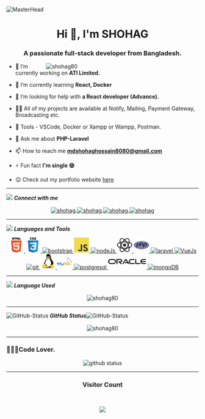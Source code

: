 ![MasterHead](https://user-images.githubusercontent.com/74038190/241765440-80728820-e06b-4f96-9c9e-9df46f0cc0a5.gif)
<h1 align="center">Hi 👋, I'm SHOHAG</h1>
<h3 align="center">A passionate full-stack developer from Bangladesh.</h3>
<img align="right" width="400" src="https://cdn.dribbble.com/users/1162077/screenshots/3848914/programmer.gif" alt="shohag80" />


- 🔭 I’m currently working on **ATI Limited.**

- 🌱 I’m currently learning **React, Docker**

- 🤝 I’m looking for help with **a React developer (Advance).**

- 👨‍💻 All of my projects are available at Notify, Mailing, Payment Gateway, Broadcasting etc.

- 🔧 Tools - VSCode, Docker or Xampp or Wampp, Postman.

- 💬 Ask me about **PHP-Laravel**

- 📫 How to reach me **mdshohaghossain8080@gmail.com**

- ⚡ Fun fact **I'm single 😄**
  
- 😉 Check out my portfolio website [here]()  

<hr/>

<img src="https://media.giphy.com/media/ObNTw8Uzwy6KQ/giphy.gif" width="30px">&nbsp;***Connect with me***
<p align="center">
    <a href="https://fb.com/محمد سوهاج" target="blank">
        <img align="center" src="https://raw.githubusercontent.com/rahuldkjain/github-profile-readme-generator/master/src/images/icons/Social/facebook.svg" alt="shohag" height="30" width="40" />
    </a>
    <a href="https://linkedin.com/in/mdshohaghosain8080@gmail.com" target="blank">
        <img align="center" src="https://raw.githubusercontent.com/rahuldkjain/github-profile-readme-generator/master/src/images/icons/Social/linked-in-alt.svg" alt="shohag" height="30" width="40" />
    </a>
    <a href="https://twitter.com/@mdshoha77649885" target="blank">
        <img align="center" src="https://raw.githubusercontent.com/rahuldkjain/github-profile-readme-generator/master/src/images/icons/Social/twitter.svg" alt="shohag" height="30" width="40" />
    </a>
    <a href="https://www.instagram.com/mdshohaghossain8080?gsh=MTM1cGh3NmpybDBIaA==" target="blank">
        <img align="center" src="https://static.cdninstagram.com/rsrc.php/v4/yI/r/VsNE-OHk_8a.png" alt="shohag" height="30" width="30" />
    </a>
</p>

<hr/>

<img src="https://media.giphy.com/media/ObNTw8Uzwy6KQ/giphy.gif" width="30px">&nbsp;***Languages and Tools***
<p align="center"> 
    <a href="https://www.w3.org/html/" target="_blank" rel="noreferrer"> 
        <img src="https://raw.githubusercontent.com/devicons/devicon/master/icons/html5/html5-original-wordmark.svg" alt="html5" width="40" height="40"/>
    </a>
    <a href="https://www.w3schools.com/css/" target="_blank" rel="noreferrer"> 
        <img src="https://raw.githubusercontent.com/devicons/devicon/master/icons/css3/css3-original-wordmark.svg" alt="css3" width="40" height="40"/> 
    </a> 
    <a href="https://getbootstrap.com" target="_blank" rel="noreferrer">
        <img src="https://getbootstrap.com/docs/5.3/assets/brand/bootstrap-logo-shadow.png" alt="bootstrap" width="50" height="40"/> 
    </a> 
    <a href="https://developer.mozilla.org/en-US/docs/Web/JavaScript" target="_blank" rel="noreferrer"> 
        <img src="https://raw.githubusercontent.com/devicons/devicon/master/icons/javascript/javascript-original.svg" alt="javascript" width="40" height="40"/> 
    </a> 
    <a href="https://nodejs.org/en" target="_blank" rel="noreferrer"> 
        <img src="https://nodejs.org/static/images/favicons/favicon.png" alt="nodeJs" width="40" height="40"/> 
    </a> 
    <a href="https://react.dev/" target="_blank" rel="noreferrer"> 
        <svg width="40" height="40" viewBox="-10.5 -9.45 21 18.9" fill="none" xmlns="http://www.w3.org/2000/svg" class="text-sm me-0 w-10 h-10 text-brand dark:text-brand-dark flex origin-center transition-all ease-in-out"><circle cx="0" cy="0" r="2" fill="currentColor"></circle><g stroke="currentColor" stroke-width="1" fill="none"><ellipse rx="10" ry="4.5"></ellipse><ellipse rx="10" ry="4.5" transform="rotate(60)"></ellipse><ellipse rx="10" ry="4.5" transform="rotate(120)"></ellipse></g></svg>
    </a> 
    <a href="https://www.php.net" target="_blank" rel="noreferrer"> 
        <img src="https://raw.githubusercontent.com/devicons/devicon/master/icons/php/php-original.svg" alt="php" width="40" height="40"/>
    </a>
    <a href="https://laravel.com/" target="_blank" rel="noreferrer"> 
        <img src="https://laravel.com/img/logomark.min.svg" alt="laravel" width="40" height="40"/> 
    </a> 
    <a href="https://vuejs.org/" target="_blank" rel="noreferrer"> 
        <img src="https://vuejs.org/logo.svg" alt="VueJs" width="40" height="40"/> 
    </a> 
    <a href="https://git-scm.com/" target="_blank" rel="noreferrer"> 
        <img src="https://www.vectorlogo.zone/logos/git-scm/git-scm-icon.svg" alt="git" width="40" height="40"/>
    </a>
    <a href="https://www.linux.org/" target="_blank" rel="noreferrer"> 
        <img src="https://raw.githubusercontent.com/devicons/devicon/master/icons/linux/linux-original.svg" alt="linux" width="40" height="40"/> 
    </a> 
    <a href="https://www.mysql.com/" target="_blank" rel="noreferrer"> 
        <img src="https://raw.githubusercontent.com/devicons/devicon/master/icons/mysql/mysql-original-wordmark.svg" alt="mysql" width="40" height="40"/> 
    </a> 
    <a href="https://www.postgresql.org/" target="_blank" rel="noreferrer"> 
        <img src="https://www.postgresql.org/media/img/about/press/elephant.png" alt="postgresql" width="40" height="40"/> 
    </a> 
    <a href="https://www.oracle.com/" target="_blank" rel="noreferrer"> 
        <svg class="u30-oicn" xmlns="http://www.w3.org/2000/svg" width="100" height="40" viewBox="0 0 231 30" preserveAspectRatio="xMinYMid"><path d="M99.61,19.52h15.24l-8.05-13L92,30H85.27l18-28.17a4.29,4.29,0,0,1,7-.05L128.32,30h-6.73l-3.17-5.25H103l-3.36-5.23m69.93,5.23V0.28h-5.72V27.16a2.76,2.76,0,0,0,.85,2,2.89,2.89,0,0,0,2.08.87h26l3.39-5.25H169.54M75,20.38A10,10,0,0,0,75,.28H50V30h5.71V5.54H74.65a4.81,4.81,0,0,1,0,9.62H58.54L75.6,30h8.29L72.43,20.38H75M14.88,30H32.15a14.86,14.86,0,0,0,0-29.71H14.88a14.86,14.86,0,1,0,0,29.71m16.88-5.23H15.26a9.62,9.62,0,0,1,0-19.23h16.5a9.62,9.62,0,1,1,0,19.23M140.25,30h17.63l3.34-5.23H140.64a9.62,9.62,0,1,1,0-19.23h16.75l3.38-5.25H140.25a14.86,14.86,0,1,0,0,29.71m69.87-5.23a9.62,9.62,0,0,1-9.26-7h24.42l3.36-5.24H200.86a9.61,9.61,0,0,1,9.26-7h16.76l3.35-5.25h-20.5a14.86,14.86,0,0,0,0,29.71h17.63l3.35-5.23h-20.6" transform="translate(-0.02 0)"></path></svg>
    </a>
    <a href="https://www.mongodb.com/" target="_blank" rel="noreferrer"> 
        <img src="https://www.mongodb.com/assets/images/global/favicon.ico" alt="mongoDB" width="40" height="40"/> 
    </a>
</p>

<hr/>

<img src="https://media.giphy.com/media/ObNTw8Uzwy6KQ/giphy.gif" width="30px">&nbsp;***Language Used***
<p align="center">
  <img align="center" src="https://github-readme-stats.vercel.app/api/top-langs?username=shohag80&show_icons=true&locale=en&layout=compact" alt="shohag80" />
</p>

<hr/>

<img src="https://media.giphy.com/media/8UHRm5oY4k4FDxq5QG/giphy.gif" width="30px" alt="GitHub-Status"/>&nbsp;<i><b>GitHub Status</b></i><img src="https://media.giphy.com/media/8UHRm5oY4k4FDxq5QG/giphy.gif" width="30px" alt="GitHub-Status"/></p>
<p align="center"><img align="center" width="40%" src="https://github-readme-streak-stats.herokuapp.com/?user=shohag80&" alt="shohag80" /></p>

<hr/>

### 👨🏻‍💻Code Lover.

<p align="center">
  <img src="https://github-readme-stats.vercel.app/api?username=shohag80&count_private=true" alt="github status">
</p>

<hr/>

<h3 align="center">Visitor Count</h3>
<br/>
<p align="center"> 
<a href="https://github.com/shohag80"><img src="https://profile-counter.glitch.me/shohag80/count.svg" style="height:auto; width:300px;"/></a><br/>
<br/>
